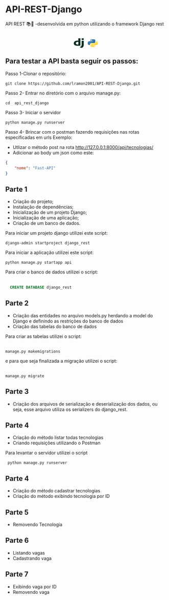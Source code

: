 # API-REST-Django 
API REST 📚🐍 -desenvolvida em python utilizando o framework Django rest
<div style="display: inline_block" align="center"><br>
  <img align="center" alt="Judeu-Js" height="30" width="40" src="https://raw.githubusercontent.com/devicons/devicon/master/icons/django/django-plain.svg">
  <img align="center" alt="Judeu-React" height="30" width="40" src="https://raw.githubusercontent.com/devicons/devicon/master/icons/python/python-original.svg">
  


 </div>

## Para testar a API basta seguir os passos:

Passo 1-Clonar o repositório:

```shell
git clone https://github.com/lramon2001/API-REST-Django.git
```
Passo 2- Entrar no diretório com o arquivo manage.py:

```shell
cd  api_rest_django
```

Passo 3- Iniciar o servidor

```shell
python manage.py runserver
```

Passo 4- Brincar com o postman fazendo requisições nas rotas especificadas em urls
Exemplo:
- Utlizar o método post na rota http://127.0.0.1:8000/api/tecnologias/
- Adicionar ao body um json como este:
```json
{
    "nome": "Fast-API"
}
```


## Parte 1

- Criação do projeto;
- Instalação de dependências;
- Inicialização de um projeto Django;
- Inicialização de uma aplicação;
- Criação de um banco de dados.

Para iniciar um projeto django utilizei este script:
```shell
django-admin startproject django_rest

```
Para iniciar a aplicação utilizei este script:
```shell
python manage.py startapp api

```
Para criar o banco de dados utilizei o script:

```SQL

  CREATE DATABASE django_rest

```
## Parte 2

- Criação das entidades no arquivo models.py herdando a model do Django e definindo as restrições do banco de dados
- Criação das tabelas do banco de dados

Para criar as tabelas utilizei o script:
```shell

manage.py makemigrations
```
e para que seja finalizada a migração utilizei o script:
```shell

manage.py migrate
```

## Parte 3

- Criação dos arquivos de serialização e deserialização dos dados, ou seja, esse arquivo utiliza os serializers do django_rest.

## Parte 4 
- Criação do método listar todas tecnologias
- Criando requisições utilizando o Postman

Para levantar o servidor utilizei o script
```shell
 python manage.py runserver
 ```
## Parte 4 
- Criação do método cadastrar tecnologias
- Criação do método exibindo tecnologia por ID

## Parte 5
- Removendo Tecnologia

## Parte 6
- Listando vagas
- Cadastrando vaga

## Parte 7
- Exibindo vaga por ID
- Removendo vaga


